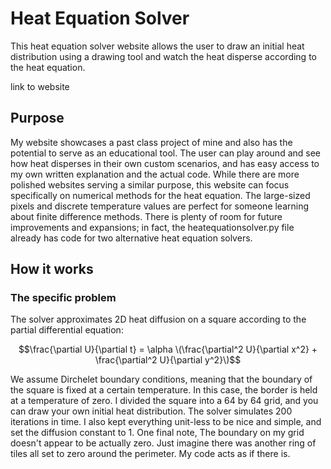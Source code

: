 # Heat Equation Solver

This heat equation solver website allows the user to draw an initial heat distribution using a drawing tool and watch the heat disperse according to the heat equation. 

link to website

## Purpose
My website showcases a past class project of mine and also has the potential to serve as an educational tool. The user can play around and see how heat disperses in their own custom scenarios, and has easy access to my own written explanation and the actual code. While there are more polished websites serving a similar purpose, this website can focus specifically on numerical methods for the heat equation. The large-sized pixels and discrete temperature values are perfect for someone learning about finite difference methods. There is plenty of room for future improvements and expansions; in fact, the heatequationsolver.py file already has code for two alternative heat equation solvers.

## How it works
### The specific problem
The solver approximates 2D heat diffusion on a square according to the partial differential equation:
```math
\frac{\partial U}{\partial t} = \alpha \(\frac{\partial^2 U}{\partial x^2} + \frac{\partial^2 U}{\partial y^2}\)
```
We assume Dirchelet boundary conditions, meaning that the boundary of the square is fixed at a certain temperature. In this case, the border is held at a temperature of zero. I divided the square into a 64 by 64 grid, and you can draw your own initial heat distribution. The solver simulates 200 iterations in time. I also kept everything unit-less to be nice and simple, and set the diffusion constant to 1. One final note, The boundary on my grid doesn't appear to be actually zero. Just imagine there was another ring of tiles all set to zero around the perimeter. My code acts as if there is.


